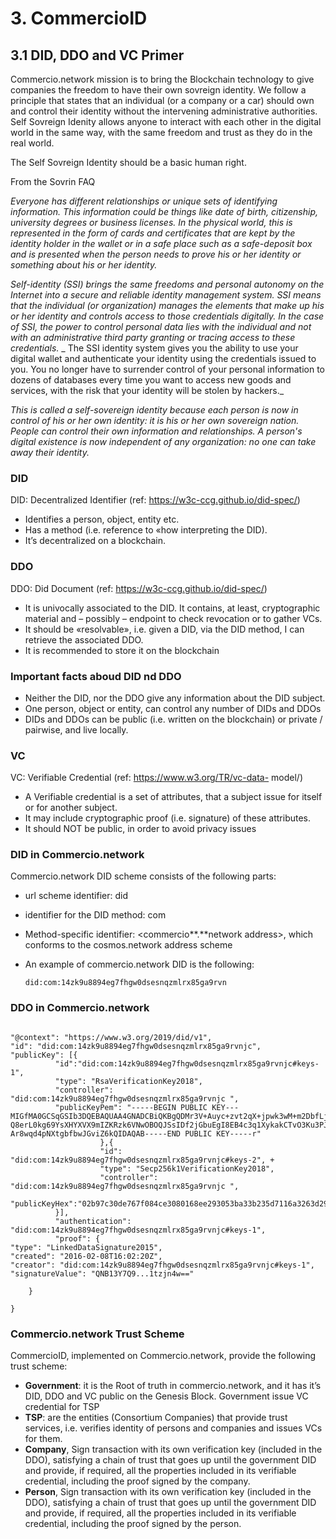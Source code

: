 # 3. CommercioID

## 3.1 DID, DDO and VC Primer

Commercio.network mission is to bring the Blockchain technology to give companies the freedom to have their own sovreign identity. We follow a principle that states that an individual (or a company or a car) should own and control their identity without the intervening administrative authorities. Self Sovreign Idenity allows anyone to interact with each other in the digital world in the same way, with the same freedom and trust as they do in the real world.

The Self Sovreign Identity should be a basic human right. 

From the Sovrin FAQ

_Everyone has different relationships or unique sets of identifying information. This information could be things like date of birth, citizenship, university degrees or business licenses. In the physical world, this is represented in the form of cards and certificates that are kept by the identity holder in the wallet or in a safe place such as a safe-deposit box and is presented when the person needs to prove his or her identity or something about his or her identity._

_Self-identity (SSI) brings the same freedoms and personal autonomy on the Internet into a secure and reliable identity management system. SSI means that the individual (or organization) manages the elements that make up his or her identity and controls access to those credentials digitally. In the case of SSI, the power to control personal data lies with the individual and not with an administrative third party granting or tracing access to these credentials._
_
The SSI identity system gives you the ability to use your digital wallet and authenticate your identity using the credentials issued to you. You no longer have to surrender control of your personal information to dozens of databases every time you want to access new goods and services, with the risk that your identity will be stolen by hackers._

_This is called a self-sovereign identity because each person is now in control of his or her own identity: it is his or her own sovereign nation. People can control their own information and relationships. A person's digital existence is now independent of any organization: no one can take away their identity._


### DID

DID: Decentralized Identifier (ref: https://w3c-ccg.github.io/did-spec/) 
* Identifies a person, object, entity etc. 
* Has a method (i.e. reference to «how interpreting the DID). 
* It’s decentralized on a blockchain.

### DDO

DDO: Did Document (ref: https://w3c-ccg.github.io/did-spec/)
 
 * It is univocally associated to the DID. It contains, at least, cryptographic material and – possibly – endpoint to check revocation or to gather VCs. 
 * It should be «resolvable», i.e. given a DID, via the DID method, I can retrieve the associated DDO. 
 * It is recommended to store it on the blockchain

### Important facts aboud DID nd DDO

* Neither the DID, nor the DDO give any information about the DID subject.
* One person, object or entity, can control any number of DIDs and DDOs
* DIDs and DDOs can be public (i.e. written on the blockchain) or private / pairwise, and live locally.


### VC

VC: Verifiable Credential (ref: https://www.w3.org/TR/vc-data-
model/)
* A Verifiable credential is a set of attributes, that a subject issue for itself or for another subject. 
* It may include cryptographic proof (i.e. signature) of these attributes.
* It should NOT be public, in order to avoid privacy issues

### DID in Commercio.network

Commercio.network DID scheme consists of the following parts:
* url scheme identifier: did
* identifier for the DID method: com
* Method-specific identifier: <commercio**.**network address>, which conforms to the cosmos.network address scheme
* An example of commercio.network DID is the following:
  
  `did:com:14zk9u8894eg7fhgw0dsesnqzmlrx85ga9rvn`

### DDO in Commercio.network

```{

"@context": "https://www.w3.org/2019/did/v1",
"id": "did:com:14zk9u8894eg7fhgw0dsesnqzmlrx85ga9rvnjc",
"publicKey": [{
          "id":"did:com:14zk9u8894eg7fhgw0dsesnqzmlrx85ga9rvnjc#keys-1",
          "type": "RsaVerificationKey2018",
          "controller": "did:com:14zk9u8894eg7fhgw0dsesnqzmlrx85ga9rvnjc ",
          "publicKeyPem": "-----BEGIN PUBLIC KEY---
MIGfMA0GCSqGSIb3DQEBAQUAA4GNADCBiQKBgQDMr3V+Auyc+zvt2qX+jpwk3wM+m2DbfLjimByzQDIfrzSH
Q8erL0kg69YsXHYXVX9mIZKRzk6VNwOBOQJSsIDf2jGbuEgI8EB4c3q1XykakCTvO3Ku3PJgZ9PO4qRw7QVvTkCbc91rT93/pD3/
Ar8wqd4pNXtgbfbwJGviZ6kQIDAQAB-----END PUBLIC KEY-----r"
                    },{
                    "id": "did:com:14zk9u8894eg7fhgw0dsesnqzmlrx85ga9rvnjc#keys-2", +
                    "type": "Secp256k1VerificationKey2018",
                    "controller": "did:com:14zk9u8894eg7fhgw0dsesnqzmlrx85ga9rvnjc ",
                    "publicKeyHex":"02b97c30de767f084ce3080168ee293053ba33b235d7116a3263d29f1450936b71"
          }],
          "authentication": "did:com:14zk9u8894eg7fhgw0dsesnqzmlrx85ga9rvnjc#keys-1",
          "proof": {
"type": "LinkedDataSignature2015",
"created": "2016-02-08T16:02:20Z",
"creator": "did:com:14zk9u8894eg7fhgw0dsesnqzmlrx85ga9rvnjc#keys-1",
"signatureValue": "QNB13Y7Q9...1tzjn4w=="

    } 

}
```


### Commercio.network Trust Scheme

CommercioID, implemented on Commercio.network, provide the following trust scheme:

* **Government**: it is the Root of truth in commercio.network, and it has it’s DID, DDO and VC public on the Genesis Block. Government issue VC credential for TSP
* **TSP**: are the entities (Consortium Companies) that provide trust services, i.e. verifies identity of persons and companies and issues VCs for them.
* **Company**, Sign transaction with its own verification key (included in the DDO), satisfying a chain of trust that goes up until the government DID and provide, if required, all the properties included in its verifiable credential, including the proof signed by the company.
* **Person**, Sign transaction with its own verification key (included in the DDO), satisfying a chain of trust that goes up until the government DID and provide, if required, all the properties included in its verifiable credential, including the proof signed by the person.

